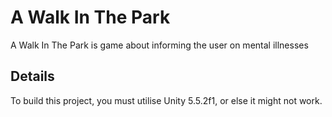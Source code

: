 # A Walk In The Park
A Walk In The Park is game about informing the user on mental illnesses

## Details
To build this project, you must utilise Unity 5.5.2f1, or else it might not work.
